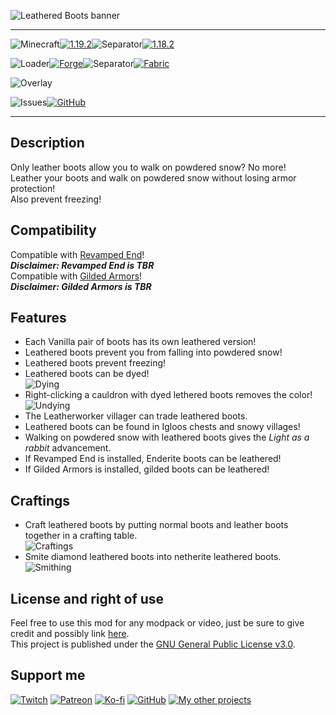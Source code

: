 ![Leathered Boots banner](https://raw.githubusercontent.com/Nyphet/mod-fancy-assets/main/leathered-boots/banner.gif)

---
![Minecraft](https://raw.githubusercontent.com/Nyphet/mod-fancy-assets/main/minecraft/minecraft.svg)[![1.19.2](https://raw.githubusercontent.com/Nyphet/mod-fancy-assets/main/minecraft/1-19-2.svg)](https://www.curseforge.com/minecraft/mc-mods/leathered-boots/files/all?filter-status=1&filter-game-version=2020709689%3A9366)![Separator](https://raw.githubusercontent.com/Nyphet/mod-fancy-assets/main/separator.svg)[![1.18.2](https://raw.githubusercontent.com/Nyphet/mod-fancy-assets/main/minecraft/1-18-2.svg)](https://www.curseforge.com/minecraft/mc-mods/leathered-boots/files/all?filter-status=1&filter-game-version=2020709689%3A9008)

![Loader](https://raw.githubusercontent.com/Nyphet/mod-fancy-assets/main/loader/loader.svg)[![Forge](https://raw.githubusercontent.com/Nyphet/mod-fancy-assets/main/loader/forge.svg)](https://www.curseforge.com/minecraft/mc-mods/leathered-boots/files/all?filter-status=1&filter-game-version=2020709689%3A7498)![Separator](https://raw.githubusercontent.com/Nyphet/mod-fancy-assets/main/separator.svg)[![Fabric](https://raw.githubusercontent.com/Nyphet/mod-fancy-assets/main/loader/fabric.svg)](https://www.curseforge.com/minecraft/mc-mods/leathered-boots/files/all?filter-status=1&filter-game-version=2020709689%3A7499)

![Overlay](https://raw.githubusercontent.com/Nyphet/mod-fancy-assets/main/side/client-server.svg)

![Issues](https://raw.githubusercontent.com/Nyphet/mod-fancy-assets/main/github/issues.svg)[![GitHub](https://raw.githubusercontent.com/Nyphet/mod-fancy-assets/main/github/github.svg)](https://github.com/Nyphet/leathered-boots/issues)

---
## **Description**
Only leather boots allow you to walk on powdered snow? No more!  
Leather your boots and walk on powdered snow without losing armor protection!  
Also prevent freezing!

## **Compatibility**
Compatible with [Revamped End](https://www.curseforge.com/minecraft/mc-mods/revamped-end)!  
***Disclaimer: Revamped End is TBR***  
Compatible with [Gilded Armors](https://www.curseforge.com/minecraft/mc-mods/gilded-armors)!  
***Disclaimer: Gilded Armors is TBR***  

## **Features**
- Each Vanilla pair of boots has its own leathered version!  
- Leathered boots prevent you from falling into powdered snow!  
- Leathered boots prevent freezing!  
- Leathered boots can be dyed!   
![Dying](https://raw.githubusercontent.com/Nyphet/mod-fancy-assets/main/leathered-boots/dying.png)  
- Right-clicking a cauldron with dyed lethered boots removes the color!  
![Undying](https://raw.githubusercontent.com/Nyphet/mod-fancy-assets/main/leathered-boots/undying.gif)  
- The Leatherworker villager can trade leathered boots.  
- Leathered boots can be found in Igloos chests and snowy villages!  
- Walking on powdered snow with leathered boots gives the *Light as a rabbit* advancement.  
- If Revamped End is installed, Enderite boots can be leathered!  
- If Gilded Armors is installed, gilded boots can be leathered!  

## **Craftings**
- Craft leathered boots by putting normal boots and leather boots together in a crafting table.  
![Craftings](https://raw.githubusercontent.com/Nyphet/mod-fancy-assets/main/leathered-boots/craftings.gif)  
- Smite diamond leathered boots into netherite leathered boots.  
![Smithing](https://raw.githubusercontent.com/Nyphet/mod-fancy-assets/main/leathered-boots/smithing.png)  

## **License and right of use**
Feel free to use this mod for any modpack or video, just be sure to give credit and possibly link [here](https://github.com/Nyphet/leathered-boots#readme).  
This project is published under the [GNU General Public License v3.0](https://github.com/Nyphet/leathered-boots/blob/master/LICENSE).

## **Support me**
[![Twitch](https://raw.githubusercontent.com/Nyphet/mod-fancy-assets/main/twitch/twitch64.png "Twitch")](https://www.twitch.tv/crystal_spider_)
[![Patreon](https://raw.githubusercontent.com/Nyphet/mod-fancy-assets/main/patreon/patreon64.png "Patreon")](https://www.patreon.com/crystalspider)
[![Ko-fi](https://raw.githubusercontent.com/Nyphet/mod-fancy-assets/main/kofi/kofi64.png "Ko-fi")](https://ko-fi.com/crystalspider)
[![GitHub](https://raw.githubusercontent.com/Nyphet/mod-fancy-assets/main/github/github64.png "My other projects")](https://github.com/Nyphet)
[![My other projects](https://raw.githubusercontent.com/Nyphet/mod-fancy-assets/main/curseforge/curseforge64.png "My other projects")](https://www.curseforge.com/members/crystal_spider_/projects)
